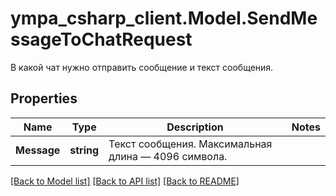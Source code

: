 # ympa_csharp_client.Model.SendMessageToChatRequest
В какой чат нужно отправить сообщение и текст сообщения.

## Properties

Name | Type | Description | Notes
------------ | ------------- | ------------- | -------------
**Message** | **string** | Текст сообщения. Максимальная длина — 4096 символа. | 

[[Back to Model list]](../README.md#documentation-for-models) [[Back to API list]](../README.md#documentation-for-api-endpoints) [[Back to README]](../README.md)

